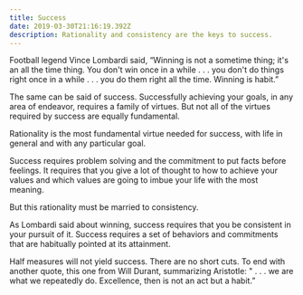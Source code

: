 ```yaml
---
title: Success
date: 2019-03-30T21:16:19.392Z
description: Rationality and consistency are the keys to success.
---
```

Football legend Vince Lombardi said, “Winning is not a sometime thing; it's an all the time thing. You don't win once in a while . . . you don't do things right once in a while . . . you do them right all the time. Winning is habit.”

The same can be said of success. Successfully achieving your goals, in any area of endeavor, requires a family of virtues. But not all of the virtues required by success are equally fundamental.

Rationality is the most fundamental virtue needed for success, with life in general and with any particular goal. 

Success requires problem solving and the commitment to put facts before feelings. It requires that you give a lot of thought to how to achieve your values and which values are going to imbue your life with the most meaning.

But this rationality must be married to consistency. 

As Lombardi said about winning, success requires that you be consistent in your pursuit of it. Success requires a set of behaviors and commitments that are habitually pointed at its attainment.

Half measures will not yield success. There are no short cuts. To end with another quote, this one from Will Durant, summarizing Aristotle: " . . . we are what we repeatedly do. Excellence, then is not an act but a habit.”
